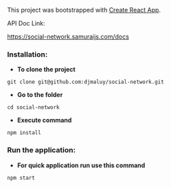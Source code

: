 This project was bootstrapped with [Create React App](https://github.com/facebook/create-react-app).

API Doc Link:

https://social-network.samuraijs.com/docs

### Installation:

- **To clone the project**

```
git clone git@github.com:djmaluy/social-network.git
```

- **Go to the folder**

```
cd social-network
```

- **Execute command**

```
npm install
```

### Run the application:

- **For quick application run use this command**

```
npm start
```
